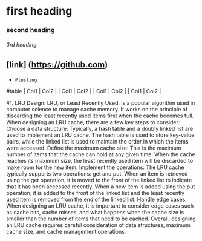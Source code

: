 # first heading
### second heading
###### 3rd heading
## [link] (https://github.com)
* `@testing `

#table
| Col1			| Col2			|
| Col1			| Col2			|
| Col1			| Col2			|
| Col1			| Col2			|

#1. LRU Design:
	LRU, or Least Recently Used, is a popular algorithm used in computer science to manage cache memory. It works on the principle of discarding the least recently used items first when the cache becomes full.
	When designing an LRU cache, there are a few key steps to consider:
	Choose a data structure: Typically, a hash table and a doubly linked list are used to implement an LRU cache. The hash table is used to store key-value pairs, while the linked list is used to maintain the order in which the items were accessed.
	Define the maximum cache size: This is the maximum number of items that the cache can hold at any given time. When the cache reaches its maximum size, the least recently used item will be discarded to make room for the new item.
	Implement the operations: The LRU cache typically supports two operations: get and put. When an item is retrieved using the get operation, it is moved to the front of the linked list to indicate that it has been accessed recently. When a new item is added using the put operation, it is added to the front of the linked list and the least recently used item is removed from the end of the linked list.
	Handle edge cases: When designing an LRU cache, it is important to consider edge cases such as cache hits, cache misses, and what happens when the cache size is smaller than the number of items that need to be cached.
	Overall, designing an LRU cache requires careful consideration of data structures, maximum cache size, and cache management operations.
